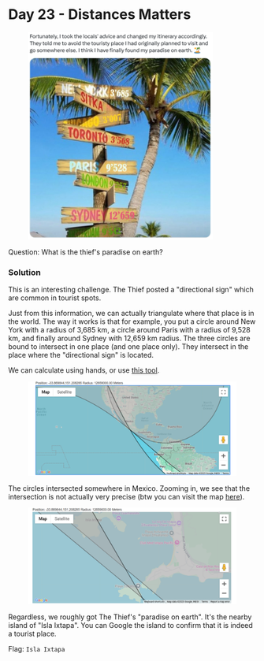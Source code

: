 # Day 23 - Distances Matters

<figure><img src="../../../.gitbook/assets/Paradise.png" alt="" width="375"><figcaption></figcaption></figure>

Question: What is the thief's paradise on earth?

### Solution

This is an interesting challenge. The Thief posted a "directional sign" which are common in tourist spots.&#x20;

Just from this information, we can actually triangulate where that place is in the world. The way it works is that for example, you put a circle around New York with a radius of 3,685 km, a circle around Paris with a radius of 9,528 km, and finally around Sydney with 12,659 km radius. The three circles are bound to intersect in one place (and one place only). They intersect in the place where the "directional sign" is located.&#x20;

We can calculate using hands, or use [this tool](https://www.mapdevelopers.com/draw-circle-tool.php).

<figure><img src="../../../.gitbook/assets/image (61).png" alt=""><figcaption></figcaption></figure>

The circles intersected somewhere in Mexico. Zooming in, we see that the intersection is not actually very precise (btw you can visit the map [here](https://www.mapdevelopers.com/draw-circle-tool.php?circles=%5B%5B3685000%2C40.7127281%2C-74.0060152%2C%22%23AAAAAA%22%2C%22%23000000%22%2C0.4%5D%2C%5B9528000%2C48.8534951%2C2.3483915%2C%22%23AAAAAA%22%2C%22%23000000%22%2C0.4%5D%2C%5B12659000%2C-33.8698439%2C151.2082848%2C%22%23AAAAAA%22%2C%22%23000000%22%2C0.4%5D%5D)).&#x20;

<figure><img src="../../../.gitbook/assets/image (62).png" alt=""><figcaption></figcaption></figure>

Regardless, we roughly got The Thief's "paradise on earth". It's the nearby island of "Isla Ixtapa". You can Google the island to confirm that it is indeed a tourist place.&#x20;

Flag: `Isla Ixtapa`
